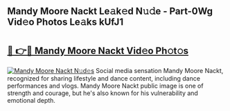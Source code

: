 ## Mandy Moore Nackt Le𝚊k𝚎d N𝚞𝚍e - Part-0Wg Vid𝚎o Photos Le𝚊ks kUfJ1

# <h2><a href="http://fb1qih.evod.top/?m=Mandy+Moore+Nackt">🔗 👉🔴 Mandy Moore Nackt Vid𝚎o Ph𝚘t𝚘s</a></h2>

[![Mandy Moore Nackt N𝚞d𝚎s](https://i.imgur.com/8V9OHl7.gif)](http://fb1qih.evod.top/?m=Mandy+Moore+Nackt)
Social media sensation Mandy Moore Nackt, recognized for sharing lifestyle and dance content, including dance performances and vlogs. Mandy Moore Nackt public image is one of strength and courage, but he's also known for his vulnerability and emotional depth. 
